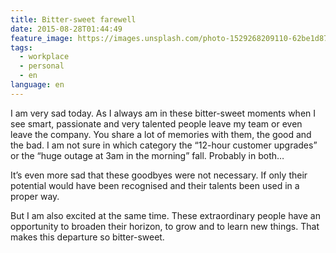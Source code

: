 ```yaml
---
title: Bitter-sweet farewell
date: 2015-08-28T01:44:49
feature_image: https://images.unsplash.com/photo-1529268209110-62be1d87fe75?ixlib=rb-0.3.5&q=80&fm=jpg&crop=entropy&cs=tinysrgb&w=1080&fit=max&ixid=eyJhcHBfaWQiOjExNzczfQ&s=ee97b3358456ea9c5267a7661615b8a8
tags:
  - workplace
  - personal
  - en
language: en
---
```


I am very sad today. As I always am in these bitter-sweet moments when I see smart, passionate and very talented people leave my team or even leave the company. You share a lot of memories with them, the good and the bad. I am not sure in which category the “12-hour customer upgrades” or the “huge outage at 3am in the morning” fall. Probably in both…

It’s even more sad that these goodbyes were not necessary. If only their potential would have been recognised and their talents been used in a proper way.

But I am also excited at the same time. These extraordinary people have an opportunity to broaden their horizon, to grow and to learn new things. That makes this departure so bitter-sweet.
